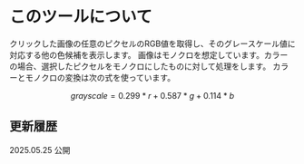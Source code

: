 # このツールについて

クリックした画像の任意のピクセルのRGB値を取得し、そのグレースケール値に対応する他の色候補を表示します。
画像はモノクロを想定しています。カラーの場合、選択したピクセルをモノクロにしたものに対して処理をします。
カラーとモノクロの変換は次の式を使っています。

$$grayscale = 0.299 * r + 0.587 * g + 0.114 * b$$

## 更新履歴
2025.05.25 公開